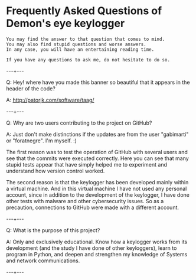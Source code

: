 # Frequently Asked Questions of Demon's eye keylogger

    You may find the answer to that question that comes to mind. 
    You may also find stupid questions and worse answers. 
    In any case, you will have an entertaining reading time.

    If you have any questions to ask me, do not hesitate to do so.
---+---

Q: Hey! where have you made this banner so beautiful that it appears in the header of the code? 

A: http://patorjk.com/software/taag/

---+---
  
Q: Why are two users contributing to the project on GitHub?

A: Just don't make distinctions if the updates are from the user "gabimarti" or "foratnegre". I'm myself. :)

The first reason was to test the operation of GitHub with several users and see that the commits were executed correctly. Here you can see that many stupid tests appear that have simply helped me to experiment and understand how version control worked.

The second reason is that the keylogger has been developed mainly within a virtual machine. And in this virtual machine I have not used any personal account, since in addition to the development of the keylogger, I have done other tests with malware and other cybersecurity issues. So as a precaution, connections to GitHub were made with a different account.

 ---+---
 
 Q: What is the purpose of this project?
 
 A: Only and exclusively educational. Know how a keylogger works from its development (and the study I have done of other keyloggers), learn to program in Python, and deepen and strengthen my knowledge of Systems and network communications.  
 
 ---+---
 